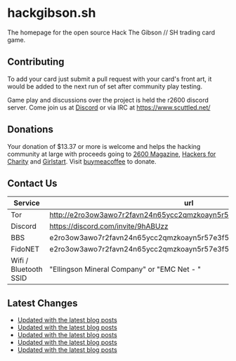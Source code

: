# hackgibson.sh
The homepage for the open source Hack The Gibson // SH trading card game.


## Contributing

To add your card just submit a pull request with your card's front art, it would be added to the next run of set after community play testing.

Game play and discussions over the project is held the r2600 discord server. Come join us at [Discord](https://discord.com/invite/9hABUzz) or via IRC at https://www.scuttled.net/


## Donations

Your donation of $13.37 or more is welcome and helps the hacking community at large with proceeds going to [2600 Magazine](https://2600.com/), [Hackers for Charity](https://hackersforcharity.org) and [Girlstart](https://girlstart.org).  Visit [buymeacoffee](https://www.buymeacoffee.com/hackgibson.sh) to donate.


## Contact Us

Service | url
-|-
Tor | http://e2ro3ow3awo7r2favn24n65ycc2qmzkoayn5r57e3f56nvjwdcgg32ad.onion
Discord | https://discord.com/invite/9hABUzz
BBS | e2ro3ow3awo7r2favn24n65ycc2qmzkoayn5r57e3f56nvjwdcgg32ad.onion:23
FidoNET | e2ro3ow3awo7r2favn24n65ycc2qmzkoayn5r57e3f56nvjwdcgg32ad.onion:24554
Wifi / Bluetooth SSID | "Ellingson Mineral Company" or "EMC Net - <fidonet address>"

## Latest Changes
<!-- BLOG-POST-LIST:START -->
- [Updated with the latest blog posts](https://github.com/DFW2600/hackgibson.sh/commit/27978cebdff4bf8ac6ef37c5a9e35585e7fc67ed)
- [Updated with the latest blog posts](https://github.com/DFW2600/hackgibson.sh/commit/a92cad7ac3d3007d765945e943b599e8d1999117)
- [Updated with the latest blog posts](https://github.com/DFW2600/hackgibson.sh/commit/60d7f3b81aaa7eca9d6c26c023d9435898623ee1)
- [Updated with the latest blog posts](https://github.com/DFW2600/hackgibson.sh/commit/a4cac03c22da90d34ed8a2ea675a779b3afd38e5)
- [Updated with the latest blog posts](https://github.com/DFW2600/hackgibson.sh/commit/d7c7ddd3e23534d39214a029e383d21c987dac7e)
<!-- BLOG-POST-LIST:END -->
